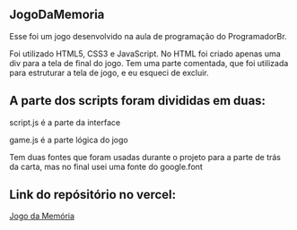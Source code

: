 ## JogoDaMemoria

Esse foi um jogo desenvolvido na aula de programação do ProgramadorBr.

Foi utilizado HTML5, CSS3 e JavaScript.
No HTML foi criado apenas uma div para a tela de final do jogo.
Tem uma parte comentada, que foi utilizada para estruturar a tela de jogo, e eu esqueci de excluir.

## A parte dos scripts foram divididas em duas:

script.js é a parte da interface

game.js é a parte lógica do jogo

Tem duas fontes que foram usadas durante o projeto para a parte de trás da carta, 
mas no final usei uma fonte do google.font

## Link do repósitório no vercel:
<a href="https://jogo-da-memoria-wheat.vercel.app/">Jogo da Memória</a>

